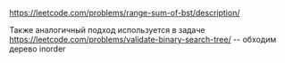https://leetcode.com/problems/range-sum-of-bst/description/

Также аналогичный подход используется в задаче https://leetcode.com/problems/validate-binary-search-tree/ -- обходим дерево inorder
